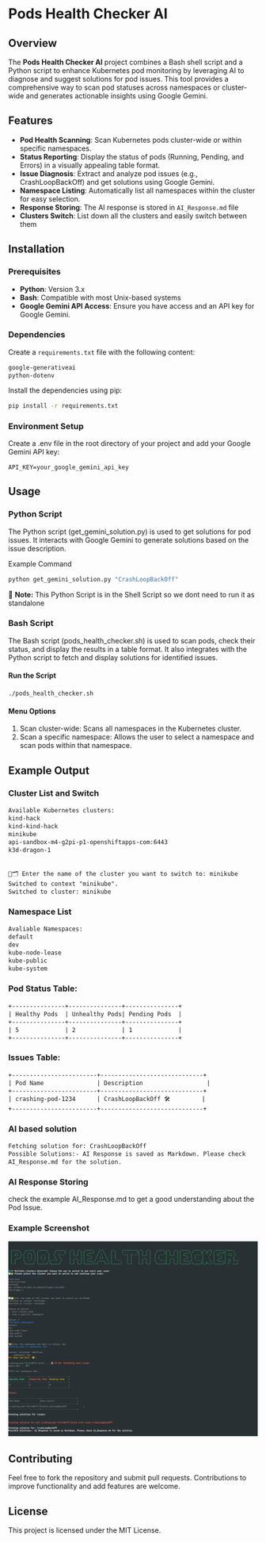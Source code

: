 # Pods Health Checker AI

## Overview

The **Pods Health Checker AI** project combines a Bash shell script and a Python script to enhance Kubernetes pod monitoring by leveraging AI to diagnose and suggest solutions for pod issues. This tool provides a comprehensive way to scan pod statuses across namespaces or cluster-wide and generates actionable insights using Google Gemini.

## Features

- **Pod Health Scanning**: Scan Kubernetes pods cluster-wide or within specific namespaces.
- **Status Reporting**: Display the status of pods (Running, Pending, and Errors) in a visually appealing table format.
- **Issue Diagnosis**: Extract and analyze pod issues (e.g., CrashLoopBackOff) and get solutions using Google Gemini.
- **Namespace Listing**: Automatically list all namespaces within the cluster for easy selection.
- **Response Storing**: The AI response is stored in `AI_Response.md` file
- **Clusters Switch**: List down all the clusters and easily switch between them

## Installation

### Prerequisites

- **Python**: Version 3.x
- **Bash**: Compatible with most Unix-based systems
- **Google Gemini API Access**: Ensure you have access and an API key for Google Gemini.

### Dependencies

Create a `requirements.txt` file with the following content:

```
google-generativeai
python-dotenv
```

Install the dependencies using pip:

```bash
pip install -r requirements.txt
```

### Environment Setup

Create a .env file in the root directory of your project and add your Google Gemini API key:

```
API_KEY=your_google_gemini_api_key
```

## Usage

### Python Script

The Python script (get_gemini_solution.py) is used to get solutions for pod issues. It interacts with Google Gemini to generate solutions based on the issue description.

Example Command 

```python
python get_gemini_solution.py "CrashLoopBackOff"
```
🔔 **Note:** This Python Script is in the Shell Script so we dont need to run it as standalone


### Bash Script

The Bash script (pods_health_checker.sh) is used to scan pods, check their status, and display the results in a table format. It also integrates with the Python script to fetch and display solutions for identified issues.

#### Run the Script


```
./pods_health_checker.sh
```

#### Menu Options

1. Scan cluster-wide: Scans all namespaces in the Kubernetes cluster.
2. Scan a specific namespace: Allows the user to select a namespace and scan pods within that namespace.

## Example Output

### Cluster List and Switch
```
Available Kubernetes clusters:
kind-hack
kind-kind-hack
minikube
api-sandbox-m4-g2pi-p1-openshiftapps-com:6443
k3d-dragon-1


🔄🗂️ Enter the name of the cluster you want to switch to: minikube
Switched to context "minikube".
Switched to cluster: minikube
```

### Namespace List 

```
Avaliable Namespaces:
default
dev
kube-node-lease
kube-public
kube-system
```


### Pod Status Table:

```
+---------------+---------------+---------------+
| Healthy Pods  | Unhealthy Pods| Pending Pods  |
+---------------+---------------+---------------+
| 5             | 2             | 1             |
+---------------+---------------+---------------+
```


### Issues Table:

```
+------------------------+-----------------------------+
| Pod Name               | Description                  |
+------------------------+-----------------------------+
| crashing-pod-1234      | CrashLoopBackOff 🛠️         |
+------------------------+-----------------------------+
```

### AI based solution 

```
Fetching solution for: CrashLoopBackOff
Possible Solutions:- AI Response is saved as Markdown. Please check AI_Response.md for the solution.
```

### AI Response Storing

check the example AI_Response.md to get a good understanding about the Pod Issue.

### Example Screenshot

![alt text](<Screenshot from 2024-08-01 02-01-17.png>)

## Contributing

Feel free to fork the repository and submit pull requests. Contributions to improve functionality and add features are welcome.

## License

This project is licensed under the MIT License.

